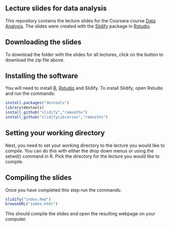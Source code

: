 ## Lecture slides for data analysis

This repository contains the lecture slides for the Coursera course [Data Analysis](https://www.coursera.org/course/dataanalysis). The slides were created with the [Slidify](http://slidify.org/) package in [Rstudio](http://www.rstudio.com/).

## Downloading the slides

To download the folder with the slides for all lectures, click on the button to download the zip file above. 

## Installing the software

You will need to install [R](http://cran.rstudio.com/), [Rstudio](http://www.rstudio.com/ide/download/) and Slidify. To install Slidify, open Rstudio and run the commands:


```r
install.packages("devtools")
library(devtools)
install_github("slidify","ramnathv")
install_github("slidifyLibraries","ramnathv")
```


## Setting your working directory

Next, you need to set your working directory to the lecture you would like to compile. You can do this with either the drop down menus or using the setwd() command in R. Pick the directory for the lecture you would like to compile.


## Compiling the slides

Once you have completed this step run the commands:

```r
slidify("index.Rmd")
browseURL("index.html")
```

This should compile the slides and open the resulting webpage on your computer. 
